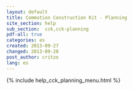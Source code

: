 ```yaml
---
layout: default
title: Commotion Construction Kit - Planning
site_section: help
sub_section:  cck,cck-planning 
pdf-all: true
categories: es
created: 2013-09-27
changed: 2013-09-28
post_author: critzo
lang: es
---
```

<div class="cck-section-page">
{% include help_cck_planning_menu.html %} 
</div>
